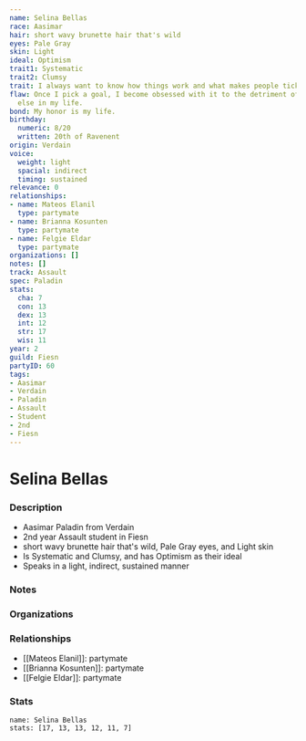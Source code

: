 ```yaml
---
name: Selina Bellas
race: Aasimar
hair: short wavy brunette hair that's wild
eyes: Pale Gray
skin: Light
ideal: Optimism
trait1: Systematic
trait2: Clumsy
trait: I always want to know how things work and what makes people tick.
flaw: Once I pick a goal, I become obsessed with it to the detriment of everything
  else in my life.
bond: My honor is my life.
birthday:
  numeric: 8/20
  written: 20th of Ravenent
origin: Verdain
voice:
  weight: light
  spacial: indirect
  timing: sustained
relevance: 0
relationships:
- name: Mateos Elanil
  type: partymate
- name: Brianna Kosunten
  type: partymate
- name: Felgie Eldar
  type: partymate
organizations: []
notes: []
track: Assault
spec: Paladin
stats:
  cha: 7
  con: 13
  dex: 13
  int: 12
  str: 17
  wis: 11
year: 2
guild: Fiesn
partyID: 60
tags:
- Aasimar
- Verdain
- Paladin
- Assault
- Student
- 2nd
- Fiesn
---
```

# Selina Bellas
### Description
- Aasimar Paladin from Verdain
- 2nd year Assault student in Fiesn
- short wavy brunette hair that's wild, Pale Gray eyes, and Light skin
- Is Systematic and Clumsy, and has Optimism as their ideal
- Speaks in a light, indirect, sustained manner

### Notes

### Organizations

### Relationships
- [[Mateos Elanil]]: partymate
- [[Brianna Kosunten]]: partymate
- [[Felgie Eldar]]: partymate

### Stats
```statblock
name: Selina Bellas
stats: [17, 13, 13, 12, 11, 7]
```